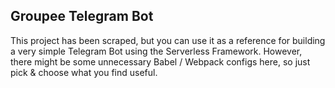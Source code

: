 ## Groupee Telegram Bot

This project has been scraped, but you can use it as a reference for building a very simple Telegram Bot using the Serverless Framework. However, there might be some unnecessary Babel / Webpack configs here, so just pick & choose what you find useful.
